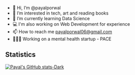- 👋 Hi, I’m @payalporwal
- 👀 I’m interested in tech, art and reading books
- 🌱 I’m currently learning Data Science 
- 💻 I'm also working on Web Development for experience
- 📫 How to reach me payalporwal06@gmail.com
- 👩🏻‍💻 Working on a mental health startup - PACE



<!---
Resume link --- https://drive.google.com/file/d/1cfYf57dznXzBuoJMrxDegKxYkkdPZGpd/view?usp=sharing
payalporwal/payalporwal is a ✨ special ✨ repository because its `README.md` (this file) appears on your GitHub profile.
You can click the Preview link to take a look at your changes.
--->
Statistics
--------

[![Payal's GitHub stats-Dark](https://github-readme-stats.vercel.app/api?username=payalporwal&show_icons=true&theme=dark#gh-dark-mode-only)](https://github.com/payalporwal/github-readme-stats#gh-dark-mode-only)

